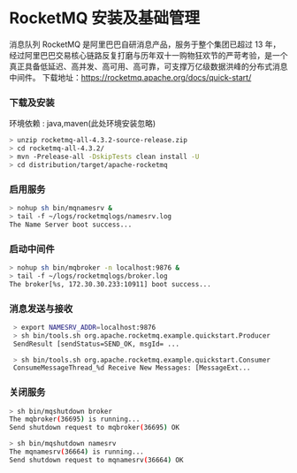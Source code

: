 # RocketMQ 安装及基础管理

消息队列 RocketMQ 是阿里巴巴自研消息产品，服务于整个集团已超过 13 年，经过阿里巴巴交易核心链路反复打磨与历年双十一购物狂欢节的严苛考验，是一个真正具备低延迟、高并发、高可用、高可靠，可支撑万亿级数据洪峰的分布式消息中间件。
下载地址：https://rocketmq.apache.org/docs/quick-start/

### 下载及安装
环境依赖 : java,maven(此处环境安装忽略)
```bash
> unzip rocketmq-all-4.3.2-source-release.zip
> cd rocketmq-all-4.3.2/
> mvn -Prelease-all -DskipTests clean install -U
> cd distribution/target/apache-rocketmq
```

### 启用服务
```bash
> nohup sh bin/mqnamesrv &
> tail -f ~/logs/rocketmqlogs/namesrv.log
The Name Server boot success...
```

### 启动中间件
```bash
> nohup sh bin/mqbroker -n localhost:9876 &
> tail -f ~/logs/rocketmqlogs/broker.log 
The broker[%s, 172.30.30.233:10911] boot success...
```

### 消息发送与接收
```bash
 > export NAMESRV_ADDR=localhost:9876
 > sh bin/tools.sh org.apache.rocketmq.example.quickstart.Producer
 SendResult [sendStatus=SEND_OK, msgId= ...

 > sh bin/tools.sh org.apache.rocketmq.example.quickstart.Consumer
 ConsumeMessageThread_%d Receive New Messages: [MessageExt...
```

### 关闭服务
```bash
> sh bin/mqshutdown broker
The mqbroker(36695) is running...
Send shutdown request to mqbroker(36695) OK

> sh bin/mqshutdown namesrv
The mqnamesrv(36664) is running...
Send shutdown request to mqnamesrv(36664) OK

```